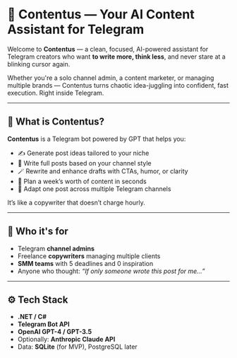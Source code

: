 # 📝 Contentus — Your AI Content Assistant for Telegram

Welcome to **Contentus** — a clean, focused, AI-powered assistant for Telegram creators who want **to write more, think less**, and never stare at a blinking cursor again.

Whether you're a solo channel admin, a content marketer, or managing multiple brands — Contentus turns chaotic idea-juggling into confident, fast execution. Right inside Telegram.

---

## 🎯 What is Contentus?

**Contentus** is a Telegram bot powered by GPT that helps you:

- ✍️ Generate post ideas tailored to your niche  
- 🧠 Write full posts based on your channel style  
- 🪄 Rewrite and enhance drafts with CTAs, humor, or clarity  
- 📅 Plan a week’s worth of content in seconds  
- 🔁 Adapt one post across multiple Telegram channels

It’s like a copywriter that doesn’t charge hourly.

---

## 👤 Who it's for

- Telegram **channel admins**  
- Freelance **copywriters** managing multiple clients  
- **SMM teams** with 5 deadlines and 0 inspiration  
- Anyone who thought: _“If only someone wrote this post for me…”_

---

## ⚙️ Tech Stack

- **.NET / C#**  
- **Telegram Bot API**  
- **OpenAI GPT-4 / GPT-3.5**  
- Optionally: **Anthropic Claude API**  
- Data: **SQLite** (for MVP), PostgreSQL later


